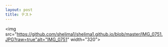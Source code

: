 ```yaml
---
layout: post
title: テスト
---
```


<img src="https://github.com/shelima1/shelima1.github.io/blob/master/IMG_0751.JPG?raw=true"alt="IMG_0751" width="320">


